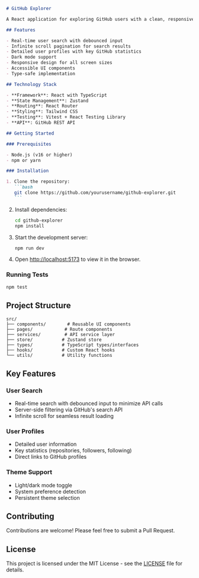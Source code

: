 ````markdown
# GitHub Explorer

A React application for exploring GitHub users with a clean, responsive interface. Built with TypeScript, React, and the GitHub REST API.

## Features

- Real-time user search with debounced input
- Infinite scroll pagination for search results
- Detailed user profiles with key GitHub statistics
- Dark mode support
- Responsive design for all screen sizes
- Accessible UI components
- Type-safe implementation

## Technology Stack

- **Framework**: React with TypeScript
- **State Management**: Zustand
- **Routing**: React Router
- **Styling**: Tailwind CSS
- **Testing**: Vitest + React Testing Library
- **API**: GitHub REST API

## Getting Started

### Prerequisites

- Node.js (v16 or higher)
- npm or yarn

### Installation

1. Clone the repository:
   ```bash
   git clone https://github.com/yourusername/github-explorer.git
   ```
````

2. Install dependencies:

   ```bash
   cd github-explorer
   npm install
   ```

3. Start the development server:

   ```bash
   npm run dev
   ```

4. Open [http://localhost:5173](http://localhost:5173) to view it in the browser.

### Running Tests

```bash
npm test
```

## Project Structure

```
src/
├── components/        # Reusable UI components
├── pages/            # Route components
├── services/         # API service layer
├── store/           # Zustand store
├── types/           # TypeScript types/interfaces
├── hooks/           # Custom React hooks
└── utils/           # Utility functions
```

## Key Features

### User Search

- Real-time search with debounced input to minimize API calls
- Server-side filtering via GitHub's search API
- Infinite scroll for seamless result loading

### User Profiles

- Detailed user information
- Key statistics (repositories, followers, following)
- Direct links to GitHub profiles

### Theme Support

- Light/dark mode toggle
- System preference detection
- Persistent theme selection

## Contributing

Contributions are welcome! Please feel free to submit a Pull Request.

## License

This project is licensed under the MIT License - see the [LICENSE](LICENSE) file for details.
